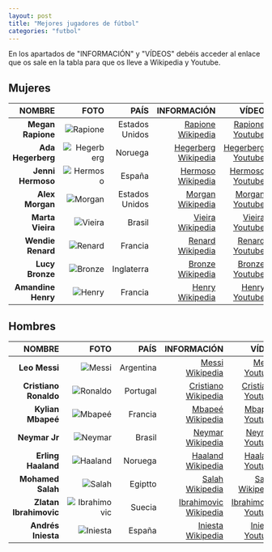 ```yaml
---
layout: post
title: "Mejores jugadores de fútbol"
categories: "futbol"
---
```


En los apartados de "INFORMACIÓN" y "VÍDEOS" debéis acceder al enlace que os sale en la tabla para que os lleve a Wikipedia y Youtube.

## Mujeres 

|NOMBRE|FOTO|PAÍS|INFORMACIÓN|VÍDEO|
|-----:|-----:|-----:|-----:|-----:|
|**Megan Rapione**|![Rapione]()|Estados Unidos|[Rapione Wikipedia](https://es.wikipedia.org/wiki/Megan_Rapinoe)|[Rapione Youtube](https://www.youtube.com/watch?v=JrkuRVWVW4U)|
|**Ada Hegerberg**|![Hegerberg]()|Noruega|[Hegerberg Wikipedia](https://es.wikipedia.org/wiki/Ada_Hegerberg)|[Hegerberg Youtube](https://www.youtube.com/watch?v=cVnYqVQPF3U)|
|**Jenni Hermoso**|![Hermoso]()|España|[Hermoso Wikipedia](https://es.wikipedia.org/wiki/Jennifer_Hermoso)|[Hermoso Youtube](https://www.youtube.com/watch?v=IW0xfoL7yQ8)|
|**Alex Morgan**|![Morgan]()|Estados Unidos|[Morgan Wikipedia](https://es.wikipedia.org/wiki/Alex_Morgan)|[Morgan Youtube](https://www.youtube.com/watch?v=cdsImZ5MVHk)|
|**Marta Vieira**|![Vieira]()|Brasil|[Vieira Wikipedia](https://es.wikipedia.org/wiki/Marta_Vieira_da_Silva)|[Vieira Youtube](https://www.youtube.com/watch?v=mwbxluAF1mw)|
|**Wendie Renard**|![Renard]()|Francia|[Renard Wikipedia](https://es.wikipedia.org/wiki/Wendie_Renard)|[Renard Youtube](https://www.youtube.com/watch?v=teMgZhgNpoM)|
|**Lucy Bronze**|![Bronze]()|Inglaterra|[Bronze Wikipedia](https://es.wikipedia.org/wiki/Lucy_Bronze)|[Bronze Youtube](https://www.youtube.com/watch?v=yIMSCdEk47k)|
|**Amandine Henry**|![Henry]()|Francia|[Henry Wikipedia](https://es.wikipedia.org/wiki/Amandine_Henry)|[Henry Youtube](https://www.youtube.com/watch?v=ry4Ed25fCu8)|


## Hombres 

|NOMBRE|FOTO|PAÍS|INFORMACIÓN|VÍDEO|
|-----:|-----:|-----:|-----:|-----:|
|**Leo Messi**|![Messi]()|Argentina|[Messi Wikipedia](https://es.wikipedia.org/wiki/Lionel_Messi)|[Messi Youtube](https://www.youtube.com/watch?v=PSanJ5swYBM&t=71s)|
|**Cristiano Ronaldo**|![Ronaldo]()|Portugal|[Cristiano Wikipedia](https://es.wikipedia.org/wiki/Cristiano_Ronaldo)|[Cristiano Youtube](https://www.youtube.com/watch?v=xYGK6lxqAqI)|
|**Kylian Mbapeé**|![Mbapeé]()|Francia|[Mbapeé Wikipedia](https://es.wikipedia.org/wiki/Kylian_Mbapp%C3%A9)|[Mbapeé Youtube](https://www.youtube.com/watch?v=idLt1zL5rnE)|
|**Neymar Jr**|![Neymar]()|Brasil|[Neymar Wikipedia](https://es.wikipedia.org/wiki/Neymar_J%C3%BAnior)|[Neymar Youtube](https://www.youtube.com/watch?v=tV6076aT_l0)|
|**Erling Haaland**|![Haaland]()|Noruega|[Haaland Wikipedia](https://es.wikipedia.org/wiki/Erling_Haaland)|[Haaland Youtube](https://www.youtube.com/watch?v=6KEWuJQfCc0)|
|**Mohamed Salah**|![Salah]()|Egiptto|[Salah Wikipedia](https://es.wikipedia.org/wiki/Mohamed_Salah)|[Salah Wikipedia](https://www.youtube.com/watch?v=7oWj3F0K-cQ)|
|**Zlatan Ibrahimovic**|![Ibrahimovic]()|Suecia|[Ibrahimovic Wikipedia](https://es.wikipedia.org/wiki/Zlatan_Ibrahimovi%C4%87)|[Ibrahimovic Youtube](https://www.youtube.com/watch?v=OfS5MI_3_WE)|
|**Andrés Iniesta**|![Iniesta]()|España|[Iniesta Wikipedia](https://es.wikipedia.org/wiki/Andr%C3%A9s_Iniesta)|[Iniesta Youtube](https://www.youtube.com/watch?v=CyfUc4-DZCY)|



